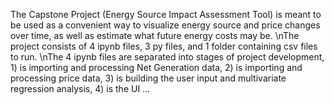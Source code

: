 The Capstone Project (Energy Source Impact Assessment Tool) is meant to be used as a convenient way to visualize energy source and price changes over time, as well as estimate what future energy costs may be.
\nThe project consists of 4 ipynb files, 3 py files, and 1 folder containing csv files to run.
\nThe 4 ipynb files are separated into stages of project development, 1) is importing and processing Net Generation data, 2) is importing and processing price data, 3) is building the user input and multivariate regression analysis, 4) is the UI
...
